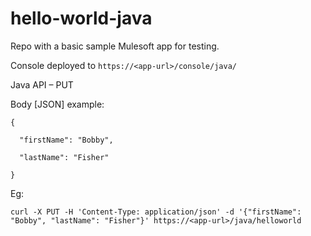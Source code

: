 # hello-world-java
Repo with a basic sample Mulesoft app for testing.

Console deployed to `https://<app-url>/console/java/`

Java API – PUT

Body [JSON] example:

```
{

  "firstName": "Bobby",

  "lastName": "Fisher"

}
```
Eg:
```
curl -X PUT -H 'Content-Type: application/json' -d '{"firstName": "Bobby", "lastName": "Fisher"}' https://<app-url>/java/helloworld
```
